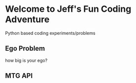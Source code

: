 # Welcome to Jeff's Fun Coding Adventure
Python based coding experiments/problems
## Ego Problem
how big is your ego?
## MTG API